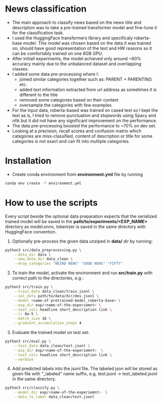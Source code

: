 # News classification
- The main approach to classify news based on the news title and description was to take a pre-trained transformer model and fine-tune it for the classification task.
- I used the HuggingFace transformers library and specificaly roberta-base model. This model was chosen based on the data it was trained on, should have good representation of the text and HW reasons so it can be comfortably trained on one 8GB GPU.
- After initiall experiments, the model achieved only around ~60% accuracy mainly due to the unbalanced dataset and overlapping classes.
- I added some data pre-processing where I:
    - joined similar categories together such as: PARENT + PARENTING etc.
    - added text information extracted from url address as sometimes it is different to the title
    - removed some categories based on their content
    - oversample the categories with few examples
- For the input data, roberta-based was trained on cased text so I kept the text as is, I tried to remove punctuation and stopwords using Spacy and ntlk but it did not have any significant improvement on the performance.
- The data pre-processing boosted the performance to ~70% on dev set.
- Looking at a precision, recall scores and confusion matrix which categories are miss-classified, content of description or title for some categories is not exact and can fit into multiple categories.

# Installation
- Create conda environment from **environment.yml** file by running
```bash
conda env create -f environment.yml
```

# How to use the scripts
Every script beside the optional data preparation expects that the serialized trained model will be saved in the **path/to/experiments/<EXP_NAME>** directory as model.onnx, tokenizer is saved in the same directory with HuggingFace convention.
1. Optionally pre-process the given data unziped in **data/** dir by running:
```bash
python3 src/data_preprocessing.py \
    --data_dir data \
    --new_data_dir data_clean \
    --drop_categories "WEIRD NEWS" "GOOD NEWS" "FIFTY"
```
2. To train the model, activate the environment and run **src/train.py** with correct path to the directories, e.g.:
```bash
python3 src/train.py \
    --train_data data_clean/train.jsonl \
    --val_data path/to/data/dir/dev.jsonl \
    --model <name-of-pretrained-model_roberta-base> \
    --exp_dir exp/<name-of-the-experiemnt> \
    --text_cols headline short_description link \
    --lr 8e-5 \
    --batch_size 16 \
    --gradient_accumulation_steps 4
```
3. Evaluate the trained model on test set:
```bash
python3 src/eval.py \
    --test_data data_clean/test.jsonl \
    --exp_dir exp/<name-of-the-experiemnt>  \
    --text_cols headline short_description link \
    --verbose

```
4. Add predicted labels into the jsonl file. The labeled json will be stored as given file with "_labeled" name suffix, e.g. test.jsonl -> test_labeled.jsonl in the same directory.
```bash
python3 src/classify.py \
    --model_dir exp/<name-of-the-experiemnt>  \
    --data_to_label data_clean/test.jsonl
```